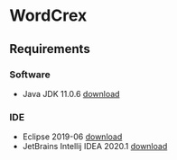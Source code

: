 # WordCrex

## Requirements

### Software

- Java JDK 11.0.6 [download](https://www.oracle.com/java/technologies/javase-jdk11-downloads.html)

### IDE

- Eclipse 2019-06 [download](https://www.eclipse.org/downloads/packages/release/2019-06/r)
- JetBrains Intellij IDEA 2020.1 [download](https://www.jetbrains.com/idea/)
